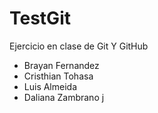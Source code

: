 # TestGit
Ejercicio en clase de Git Y GitHub
- Brayan Fernandez
- Cristhian Tohasa
- Luis Almeida
- Daliana Zambrano
j
